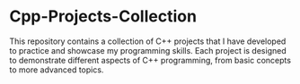 # Cpp-Projects-Collection
This repository contains a collection of C++ projects that I have developed to practice and showcase my programming skills. Each project is designed to demonstrate different aspects of C++ programming, from basic concepts to more advanced topics.
